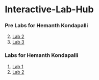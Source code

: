 # Interactive-Lab-Hub

### Pre Labs for Hemanth Kondapalli

2. [Lab 2](//github.com/hemanthk92/IDDPreLabs/tree/master/Lab2)
2. [Lab 3](//github.com/hemanthk92/IDDPreLabs/tree/master/Lab3)

### Labs for Hemanth Kondapalli
 
1. [Lab 1](//github.com/hemanthk92/IDD-Fa18-Lab1)
2. [Lab 2](//github.com/hemanthk92/IDD-Fa18-Lab2)

